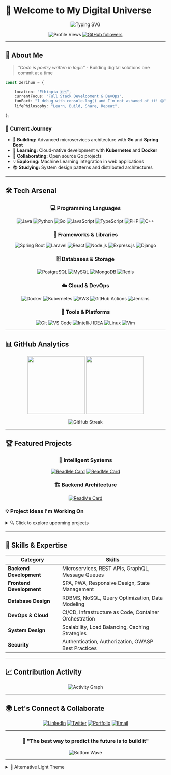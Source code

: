 # 🌟 Welcome to My Digital Universe

<div align="center">

![Typing SVG](https://readme-typing-svg.herokuapp.com?font=Fira+Code&size=30&duration=3000&pause=1000&color=00D9FF&center=true&vCenter=true&width=500&lines=Hi%2C+I'm+Zerihun+Binium;Full+Stack+Developer;Open+Source+Enthusiast;Problem+Solver)

![Profile Views](https://komarev.com/ghpvc/?username=zerihuny&color=00d9ff&style=for-the-badge)
[![GitHub followers](https://img.shields.io/github/followers/zerihuny?style=for-the-badge&color=00d9ff)](https://github.com/zerihuny)

</div>

---

## 🚀 About Me

> *"Code is poetry written in logic"* - Building digital solutions one commit at a time

```typescript
const zerihun = {
 
    location: "Ethiopia 🇪🇹",
    currentFocus: "Full Stack Development & DevOps",
    funFact: "I debug with console.log() and I'm not ashamed of it! 😄",
    lifePhilosophy: "Learn, Build, Share, Repeat",
    
};
```

### 🎯 Current Journey
- 🔭 **Building:** Advanced microservices architecture with **Go** and **Spring Boot**
- 🌱 **Learning:** Cloud-native development with **Kubernetes** and **Docker**
- 🤝 **Collaborating:** Open source Go projects
- 💡 **Exploring:** Machine Learning integration in web applications
- 📚 **Studying:** System design patterns and distributed architectures

---

## 🛠️ Tech Arsenal

<div align="center">

### 💻 Programming Languages
![Java](https://img.shields.io/badge/Java-ED8B00?style=for-the-badge&logo=openjdk&logoColor=white)
![Python](https://img.shields.io/badge/Python-3776AB?style=for-the-badge&logo=python&logoColor=white)
![Go](https://img.shields.io/badge/Go-00ADD8?style=for-the-badge&logo=go&logoColor=white)
![JavaScript](https://img.shields.io/badge/JavaScript-F7DF1E?style=for-the-badge&logo=javascript&logoColor=black)
![TypeScript](https://img.shields.io/badge/TypeScript-007ACC?style=for-the-badge&logo=typescript&logoColor=white)
![PHP](https://img.shields.io/badge/PHP-777BB4?style=for-the-badge&logo=php&logoColor=white)
![C++](https://img.shields.io/badge/C++-00599C?style=for-the-badge&logo=cplusplus&logoColor=white)

### 🚀 Frameworks & Libraries
![Spring Boot](https://img.shields.io/badge/Spring_Boot-6DB33F?style=for-the-badge&logo=spring-boot&logoColor=white)
![Laravel](https://img.shields.io/badge/Laravel-FF2D20?style=for-the-badge&logo=laravel&logoColor=white)
![React](https://img.shields.io/badge/React-20232A?style=for-the-badge&logo=react&logoColor=61DAFB)
![Node.js](https://img.shields.io/badge/Node.js-43853D?style=for-the-badge&logo=node.js&logoColor=white)
![Express.js](https://img.shields.io/badge/Express.js-404D59?style=for-the-badge&logo=express&logoColor=white)
![Django](https://img.shields.io/badge/Django-092E20?style=for-the-badge&logo=django&logoColor=white)

### 🗄️ Databases & Storage
![PostgreSQL](https://img.shields.io/badge/PostgreSQL-316192?style=for-the-badge&logo=postgresql&logoColor=white)
![MySQL](https://img.shields.io/badge/MySQL-005C84?style=for-the-badge&logo=mysql&logoColor=white)
![MongoDB](https://img.shields.io/badge/MongoDB-4EA94B?style=for-the-badge&logo=mongodb&logoColor=white)
![Redis](https://img.shields.io/badge/Redis-DC382D?style=for-the-badge&logo=redis&logoColor=white)

### ☁️ Cloud & DevOps
![Docker](https://img.shields.io/badge/Docker-2496ED?style=for-the-badge&logo=docker&logoColor=white)
![Kubernetes](https://img.shields.io/badge/Kubernetes-326CE5?style=for-the-badge&logo=kubernetes&logoColor=white)
![AWS](https://img.shields.io/badge/AWS-232F3E?style=for-the-badge&logo=amazon-aws&logoColor=white)
![GitHub Actions](https://img.shields.io/badge/GitHub_Actions-2088FF?style=for-the-badge&logo=github-actions&logoColor=white)
![Jenkins](https://img.shields.io/badge/Jenkins-D24939?style=for-the-badge&logo=jenkins&logoColor=white)

### 🔧 Tools & Platforms
![Git](https://img.shields.io/badge/Git-F05032?style=for-the-badge&logo=git&logoColor=white)
![VS Code](https://img.shields.io/badge/VS_Code-007ACC?style=for-the-badge&logo=visual-studio-code&logoColor=white)
![IntelliJ IDEA](https://img.shields.io/badge/IntelliJ_IDEA-000000?style=for-the-badge&logo=intellij-idea&logoColor=white)
![Linux](https://img.shields.io/badge/Linux-FCC624?style=for-the-badge&logo=linux&logoColor=black)
![Vim](https://img.shields.io/badge/Vim-019733?style=for-the-badge&logo=vim&logoColor=white)

</div>

---

## 📊 GitHub Analytics

<div align="center">

<img height="180em" src="https://github-readme-stats.vercel.app/api?username=zerihuny&show_icons=true&theme=tokyonight&hide_border=true&count_private=true" />
<img height="180em" src="https://github-readme-stats.vercel.app/api/top-langs/?username=zerihuny&layout=compact&theme=tokyonight&hide_border=true" />

</div>

<div align="center">

![GitHub Streak](https://streak-stats.demolab.com?user=zerihuny&theme=tokyonight&hide_border=true&date_format=M%20j%5B%2C%20Y%5D)

</div>

---

## 🏆 Featured Projects

<div align="center">

### 🤖 Intelligent Systems
[![ReadMe Card](https://github-readme-stats.vercel.app/api/pin/?username=zerihuny&repo=inline-bot&theme=tokyonight&hide_border=true)](https://github.com/zerihuny/inline-bot)
[![ReadMe Card](https://github-readme-stats.vercel.app/api/pin/?username=zerihuny&repo=esp-detection&theme=tokyonight&hide_border=true)](https://github.com/zerihuny/esp-detection)

### 🏗️ Backend Architecture
[![ReadMe Card](https://github-readme-stats.vercel.app/api/pin/?username=zerihuny&repo=springboot-template&theme=tokyonight&hide_border=true)](https://github.com/zerihuny/springboot-template)

</div>

### 💡 Project Ideas I'm Working On

<details>
<summary>🔍 Click to explore upcoming projects</summary>

#### 🌟 **GoMicroHub** - *Microservices in Go*
- **Tech Stack:** Go, gRPC, Docker, Kubernetes
- **Description:** A production-ready microservices template with authentication, logging, and monitoring
- **Status:** 🚧 In Development

#### 🤖 **AICodeReviewer** - *ML-Powered Code Analysis*
- **Tech Stack:** Python, TensorFlow, FastAPI, React
- **Description:** An AI tool that provides intelligent code reviews and suggestions
- **Status:** 📋 Planning Phase

#### 🏠 **SmartHomeOS** - *IoT Management Platform*
- **Tech Stack:** C++, Python, React Native, MQTT
- **Description:** Open-source platform for managing IoT devices with ESP32/Arduino
- **Status:** 🔬 Research Phase

#### 📊 **DataViz Studio** - *Interactive Dashboard Builder*
- **Tech Stack:** TypeScript, D3.js, Node.js, PostgreSQL
- **Description:** Drag-and-drop dashboard creator for data visualization
- **Status:** 💭 Conceptual

</details>

---

## 🎯 Skills & Expertise

<div align="center">

| Category | Skills |
|----------|--------|
| **Backend Development** | Microservices, REST APIs, GraphQL, Message Queues |
| **Frontend Development** | SPA, PWA, Responsive Design, State Management |
| **Database Design** | RDBMS, NoSQL, Query Optimization, Data Modeling |
| **DevOps & Cloud** | CI/CD, Infrastructure as Code, Container Orchestration |
| **System Design** | Scalability, Load Balancing, Caching Strategies |
| **Security** | Authentication, Authorization, OWASP Best Practices |

</div>

---

## 📈 Contribution Activity

<div align="center">

![Activity Graph](https://github-readme-activity-graph.vercel.app/graph?username=zerihuny&theme=tokyo-night&hide_border=true&area=true)

</div>

---

## 🌍 Let's Connect & Collaborate

<div align="center">

[![LinkedIn](https://img.shields.io/badge/LinkedIn-0077B5?style=for-the-badge&logo=linkedin&logoColor=white)](https://www.linkedin.com/in/zerihun-binium/)
[![Twitter](https://img.shields.io/badge/Twitter-1DA1F2?style=for-the-badge&logo=twitter&logoColor=white)](https://x.com/zerish_z)
[![Portfolio](https://img.shields.io/badge/Portfolio-FF5722?style=for-the-badge&logo=todoist&logoColor=white)](https://your-website.com)
[![Email](https://img.shields.io/badge/Email-D14836?style=for-the-badge&logo=gmail&logoColor=white)](mailto:biniumyy@gmail.com)

</div>

---

<div align="center">

### 💫 "The best way to predict the future is to build it"

![Bottom Wave](https://raw.githubusercontent.com/mayhemantt/mayhemantt/Update/svg/Bottom.svg)



</div>

---

<details>
<summary>🎨 Alternative Light Theme</summary>

<div align="center">

![Light Theme Stats](https://github-readme-stats.vercel.app/api?username=zerihuny&show_icons=true&theme=default&hide_border=true&count_private=true)
![Light Theme Languages](https://github-readme-stats.vercel.app/api/top-langs/?username=zerihuny&layout=compact&theme=default&hide_border=true)

</div>

</details>
